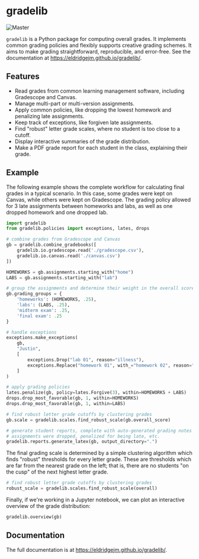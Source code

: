 gradelib
========

![Master](https://github.com/eldridgejm/gradelib/workflows/Test/badge.svg)

`gradelib` is a Python package for computing overall grades. It implements
common grading policies and flexibly supports creative grading schemes. It aims
to make grading straightforward, reproducible, and error-free.
See the documentation at https://eldridgejm.github.io/gradelib/.

Features
--------

* Read grades from common learning management software, including Gradescope
  and Canvas.
* Manage multi-part or multi-version assignments.
* Apply common policies, like dropping the lowest homework and penalizing late assignments.
* Keep track of exceptions, like forgiven late assignments.
* Find "robust" letter grade scales, where no student is too close to a cutoff.
* Display interactive summaries of the grade distribution.
* Make a PDF grade report for each student in the class, explaining their grade.


Example
-------

The following example shows the complete workflow for calculating final grades
in a typical scenario. In this case, some grades were kept on Canvas, while
others were kept on Gradescope. The grading policy allowed for 3 late
assignments between homeworks and labs, as well as one dropped homework and one
dropped lab.


```python
import gradelib
from gradelib.policies import exceptions, lates, drops

# combine grades from Gradescope and Canvas
gb = gradelib.combine_gradebooks([
    gradelib.io.gradescope.read('./gradescope.csv'),
    gradelib.io.canvas.read('./canvas.csv')
])

HOMEWORKS = gb.assignments.starting_with("home")
LABS = gb.assignments.starting_with("lab")

# group the assignments and determine their weight in the overall score calculation
gb.grading_groups = {
    'homeworks': (HOMEWORKS, .25),
    'labs': (LABS, .25),
    'midterm exam': .25,
    'final exam': .25
}

# handle exceptions
exceptions.make_exceptions(
    gb,
    "Justin",
    [
        exceptions.Drop("lab 01", reason="illness"),
        exceptions.Replace("homework 01", with_="homework 02", reason="added late")
    ]
)

# apply grading policies
lates.penalize(gb, policy=lates.Forgive(3), within=HOMEWORKS + LABS)
drops.drop_most_favorable(gb, 1, within=HOMEWORKS)
drops.drop_most_favorable(gb, 1, within=LABS)

# find robust letter grade cutoffs by clustering grades
gb.scale = gradelib.scales.find_robust_scale(gb.overall_score)

# generate student reports, complete with auto-generated grading notes about which
# assignments were dropped, penalized for being late, etc.
gradelib.reports.generate_latex(gb, output_directory=".")
```

The final grading scale is determined by a simple clustering algorithm which
finds "robust" thresholds for every letter grade. These are thresholds which
are far from the nearest grade on the left; that is, there are no students "on
the cusp" of the next highest letter grade.

```python
# find robust letter grade cutoffs by clustering grades
robust_scale = gradelib.scales.find_robust_scale(overall)
```

Finally, if we're working in a Jupyter notebook, we can plot an interactive overview of the grade distribution:

```python
gradelib.overview(gb)
```

Documentation
-------------

The full documentation is at https://eldridgejm.github.io/gradelib/.
